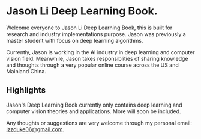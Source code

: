 # Jason Li Deep Learning Book.

Welcome everyone to Jason Li Deep Learning Book, this is built for research and industry implementations purpose. Jason was previously a master student with focus on deep learning algorithms. 

Currently, Jason is working in the AI industry in deep learning and computer vision field. Meanwhile, Jason takes responsiblities of sharing knowledge and thoughts through a very popular online course across the US and Mainland China.

## Highlights

Jason's Deep Learning Book currently only contains deep learning and computer vision theories and applications. More will soon be included.

Any thoughts or suggestions are very welcome through my personal email: [lzzduke06@gmail.com](lzzduke06@gmail.com).


